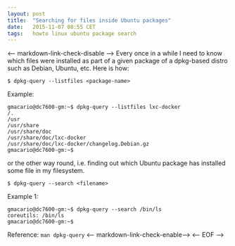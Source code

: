 ```yaml
---
layout: post
title:  "Searching for files inside Ubuntu packages"
date:   2015-11-07 08:55 CET
tags:   howto linux ubuntu package search
---
```

<-- markdown-link-check-disable -->
Every once in a while I need to know which files were installed as part of a given package of a dpkg-based distro such as Debian, Ubuntu, etc.
Here is how:
```
$ dpkg-query --listfiles <package-name>
```
Example:
```
gmacario@dc7600-gm:~$ dpkg-query --listfiles lxc-docker
/.
/usr
/usr/share
/usr/share/doc
/usr/share/doc/lxc-docker
/usr/share/doc/lxc-docker/changelog.Debian.gz
gmacario@dc7600-gm:~$
```
or the other way round, i.e. finding out which Ubuntu package has installed some file in my filesystem.
```
$ dpkg-query --search <filename>
```
Example 1:
```
gmacario@dc7600-gm:~$ dpkg-query --search /bin/ls
coreutils: /bin/ls
gmacario@dc7600-gm:~$
```
Reference: `man dpkg-query`
<-- markdown-link-check-enable-->
<-- EOF -->
